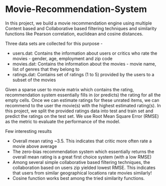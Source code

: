 # Movie-Recommendation-System

In this project, we build a movie recommendation engine using multiple Content based and Collaborative based filtering techniques and similarity functions like Pearson correlation, euclidean and cosine distances. 

Three data sets are collected for this purpose - 
* users.dat: Contains the information about users or critics who rate the movies - gender, age, employment and zip code
* movies.dat: Contains the information about the movies - movie name, list of genres that they belong to
* ratings.dat: Contains set of ratings (1 to 5) provided by the users to a subset of the movies

Given a sparse user to movie matrix which contains the rating, recommendation system essentially fills in (or predicts) the rating for all the empty cells. Once we can estimate ratings for these unrated items, we can recommend to the user the movie(s) with the highest estimated rating(s). In this project, we split the provided ratings data into test and train set and predict the ratings on the test set. We use Root Mean Square Error (RMSE) as the metric to evaluate the performance of the model.  

Few interesting results
* Overall mean rating ~3.5. This indicates that critic more often rate a movie above average
* The zero-bias recommendation system which essentially returns the overall mean rating is a great first choice system (with a low RMSE)
* Among several simple collaborative based filtering techniques, the collaboration based on users zip yielded lowest RMSE. This indicates that users from similar geographical locations rate movies similarly!
* Cosine function works best among the tried similarity functions. 
